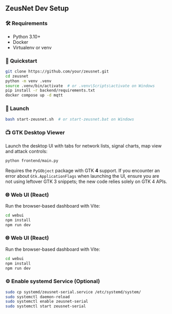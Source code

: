 ## ZeusNet Dev Setup

### 🛠 Requirements
- Python 3.10+
- Docker
- Virtualenv or venv

### 🔄 Quickstart
```bash
git clone https://github.com/your/zeusnet.git
cd zeusnet
python -m venv .venv
source .venv/bin/activate  # or .venv\Scripts\activate on Windows
pip install -r backend/requirements.txt
docker compose up -d mqtt
```

### 🚀 Launch

```bash
bash start-zeusnet.sh  # or start-zeusnet.bat on Windows
```

### 📺 GTK Desktop Viewer

Launch the desktop UI with tabs for network lists, signal charts,
map view and attack controls:

```bash
python frontend/main.py
```

Requires the `PyGObject` package with GTK **4** support.
If you encounter an error about `Gtk.ApplicationFlags` when launching the
UI, ensure you are not using leftover GTK 3 snippets; the new code relies
solely on GTK 4 APIs.

### 🌐 Web UI (React)

Run the browser-based dashboard with Vite:

```bash
cd webui
npm install
npm run dev
```

### 🌐 Web UI (React)

Run the browser-based dashboard with Vite:

```bash
cd webui
npm install
npm run dev
```

### ⚙️ Enable systemd Service (Optional)

```bash
sudo cp systemd/zeusnet-serial.service /etc/systemd/system/
sudo systemctl daemon-reload
sudo systemctl enable zeusnet-serial
sudo systemctl start zeusnet-serial
```
